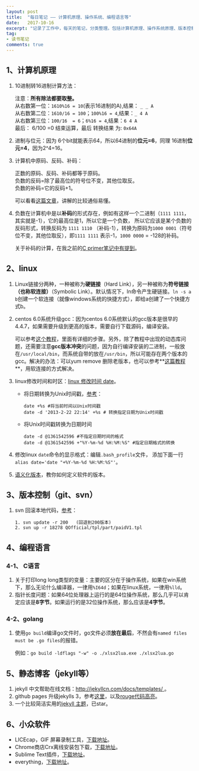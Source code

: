 ```yaml
---
layout: post
title:  "每日笔记 —— 计算机原理、操作系统、编程语言等"
date:   2017-10-16
excerpt: "记录了工作中，每天的笔记，分类整理。包括计算机原理、操作系统原理、版本控制（git、svn）以及各种语言需要注意的细节等等。"
tag:
- 读书笔记
comments: true
---
```


## 1、计算机原理

1. 10进制转16进制计算方法：

	注意：**所有除法都要取整。**  
	从右数第一位：`1610%16 = 10`(表示16进制的A),结果： `_ _ A`  
	从右数第二位：`1610/16 = 100`；`100%16 = 4`,结果：`_ 4 A`  
	从右数第三位：`100/16  = 6`；`6%16 = 4`,结果：`6 4 A`  
	最后： 6/100 =0 结束运算，最后 转换结果 为: `0x64A`

2. 进制与位元：因为 6个bit就能表示64，所以64进制的**位元=6**，同理 16进制**位元=4**，因为2^4=16。
3. 计算机中原码、反码、补码：

	正数的原码、反码、补码都等于原码。  
	负数的反码=除了最高位的符号位不变，其他位取反。  
	负数的补码=它的反码+1。

	可以看看[这篇文章](http://www.cnblogs.com/zhangziqiu/archive/2011/03/30/ComputerCode.html)，讲解的比较通俗易懂。
4. 负数在计算机中是以**补码**的形式存在，例如有这样一个二进制（`1111 1111`，其实就是-1），它的最高位是1，所以它是一个负数，
所以它应该是某个负数的反码形式，转换反码为 `1111 1110` （补码-1），转换为原码为`1000 0001`（符号位不变，其他位取反），即`1111 1111` 表示-1，`1000 0000` = -128的补码。

	关于补码的计算，在我之前的[C primer笔记中有提到](http://domicat.me/c-primer-plus/#%E7%AC%AC%E5%8D%81%E4%BA%94%E7%AB%A0%E4%BD%8D%E6%93%8D%E4%BD%9C)。


## 2、linux

1. Linux链接分两种，一种被称为**硬链接**（Hard Link），另一种被称为**符号链接（也称软连接）**（Symbolic Link）。默认情况下，ln命令产生硬链接。`ln -s a b`创建一个软连接（就像windows系统的快捷方式），即给a创建了一个快捷方式b。
2. centos 6.0系统升级gcc：因为centos 6.0系统默认的gcc版本是很早的4.4.7，如果需要升级到更高的版本，需要自行下载源码，编译安装。

	可以参考[这个教程](https://www.cnblogs.com/lzpong/p/5755678.html)，里面有详细的步骤。另外，除了教程中出现的动态库问题，还需要注意**gcc版本冲突**的问题，因为自行编译安装的二进制，一般放在`/usr/local/bin`，而系统自带的放在`/usr/bin`，所以可能存在两个版本的gcc。解决的办法：可以yum remove 删除老版本，也可以参考**[这篇教程](https://www.cnblogs.com/cynchanpin/p/6807239.html)**，用软连接的方式解决。

3. linux修改时间和时区：[linux 修改时间 date](http://www.cnblogs.com/hjslovewcl/archive/2011/06/28/2314323.html)。

	- 将日期转换为Unix时间戳，[参考](http://www.opstool.com/article/224)： 
		~~~ 
		date +%s #将当前时间以Unix时间戳
		date -d '2013-2-22 22:14' +%s # 转换指定日期为Unix时间戳
		~~~
	
	- 将Unix时间戳转换为日期时间
		~~~
		date -d @1361542596 #不指定日期时间的格式
		date -d @1361542596 +"%Y-%m-%d %H:%M:%S" #指定日期格式的转换
		~~~

4. 修改linux `date`命令的显示格式：编辑`.bash_profile`文件， 添加下面一行 `alias date='date "+%Y-%m-%d %H:%M:%S"'`。
5. [语义化版本](http://semver.org/lang/zh-CN/)，教你如何定义软件的版本。


## 3、版本控制（git、svn）

1. svn 回滚本地代码，[参考](http://blog.sina.com.cn/s/blog_6ad5907b0102uyqy.html)：
    ~~~
	1. svn update -r 200   (回退到200版本)  
    2. svn up -r 18278 QOfficial/tpl/part/paidV1.tpl 
	~~~

## 4、编程语言

### 4-1、 C语言

1. 关于打印long long类型的变量：主要的区分在于操作系统，如果在win系统下，那么无论什么编译器，一律用`%I64d`；如果在linux系统，一律用`%lld`。
2. 指针长度问题：如果64位处理器上运行的是64位操作系统，那么几乎可以肯定应该是**8字节**。如果运行的是32位操作系统，那么应该是**4字节**。

### 4-2、golang

1. 使用`go build`编译go文件时，go文件必须**放在最后**，不然会有`named files must be .go files`的报错。

	例如：`go build -ldflags "-w" -o ./xlsx2lua.exe ./xlsx2lua.go`

## 5、静态博客（jekyll等）

1. jekyll 中文帮助在线文档：[http://jekyllcn.com/docs/templates/ ](http://jekyllcn.com/docs/templates/ )。
2. github pages 升级jekylls 3，参考[这里](https://oncemore2020.github.io/blog/upgrade-jekyll/)，以及[rouge代码高亮](http://rouge.jneen.net/)。
3. 一个比较简洁实用的[jekyll 主题](https://github.com/Gaohaoyang/gaohaoyang.github.io)，已star。

## 6、小众软件

- LICEcap，GIF 屏幕录制工具，[下载地址](https://www.appinn.com/licecap/)。
- Chrome商店Crx离线安装包下载，[下载地址](https://yurl.sinaapp.com/crx.php)。
- Sublime Text插件，[下载地址](https://packagecontrol.io/)。
- everything，[下载地址](http://www.voidtools.com/downloads/)。

